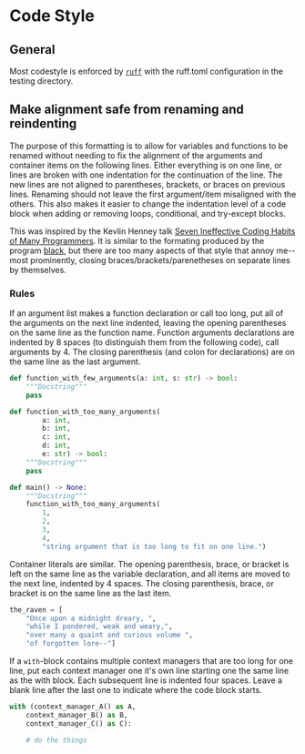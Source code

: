 # Code Style

## General

Most codestyle is enforced by [`ruff`](https://docs.astral.sh/ruff/) with the ruff.toml configuration in the testing directory.

## Make alignment safe from renaming and reindenting

The purpose of this formatting is to allow for variables and functions to be renamed without needing to fix the alignment of the arguments and container items on the following lines.
Either everything is on one line, or lines are broken with one indentation for the continuation of the line.
The new lines are not aligned to parentheses, brackets, or braces on previous lines.
Renaming should not leave the first argument/item misaligned with the others.
This also makes it easier to change the indentation level of a code block when adding or removing loops, conditional, and try-except blocks.

This was inspired by the Kevlin Henney talk [Seven Ineffective Coding Habits of Many Programmers](https://www.youtube.com/watch?v=SUIUZ09mnwM&t=1214s).
It is similar to the formating produced by the program [black](https://black.readthedocs.io/en/stable/), but there are too many aspects of that style that annoy me--most prominently, closing braces/brackets/parenetheses on separate lines by themselves.

### Rules

If an argument list makes a function declaration or call too long, put all of the arguments on the next line indented, leaving the opening parentheses on the same line as the function name. Function arguments declarations are indented by 8 spaces (to distinguish them from the following code), call arguments by 4. The closing parenthesis (and colon for declarations) are on the same line as the last argument.
```python
def function_with_few_arguments(a: int, s: str) -> bool:
    """Docstring"""
    pass

def function_with_too_many_arguments(
        a: int,
        b: int,
        c: int,
        d: int,
        e: str) -> bool:
    """Docstring"""
    pass

def main() -> None:
    """Docstring"""
    function_with_too_many_arguments(
        1,
        2,
        3,
        4,
        "string argument that is too long to fit on one line.")
```

Container literals are similar. The opening parenthesis, brace, or bracket is left on the same line as the variable declaration, and all items are moved to the next line, indented by 4 spaces. The closing parenthesis, brace, or bracket is on the same line as the last item.
```python
the_raven = [
    "Once upon a midnight dreary, ",
    "while I pondered, weak and weary,",
    "over many a quaint and curious volume ",
    "of forgotten lore--"]
```

If a `with`-block contains multiple context managers that are too long for one line, put each context manager one it's own line starting one the same line as the with block.
Each subsequent line is indented four spaces.
Leave a blank line after the last one to indicate where the code block starts.
```python
with (context_manager_A() as A,
    context_manager_B() as B,
    context_manager_C() as C):

    # do the things
```
